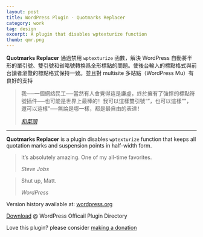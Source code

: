 ```yaml
---
layout: post
title: WordPress Plugin - Quotmarks Replacer
category: work
tag: design
excerpt: A plugin that disables wptexturize function
thumb: qmr.png
---
```


<div class=txt>
<p lang=zh><strong>Quotmarks Replacer</strong> 通過禁用 <code>wptexturize</code> 函數，解決 WordPress 自動將半形的單引號、雙引號和省略號轉換爲全形標點的問題。使後台輸入的標點格式與前台讀者瀏覽的標點格式保持一致。並且對 multisite 多站點（WordPress Mu）有良好的支持</p>

<blockquote cite="http://www.hecaitou.net/?p=64">
  <p lang=zh>我──一個網絡民工──當然有人會覺得這是謙虛，終於擁有了強悍的標點符號插件──也可能是世界上最棒的！我可以這樣雙引號“”，也可以這樣""，還可以這樣"──無論是哪一樣，都是最自由的表達！</p>
  <cite><a href="http://www.hecaitou.net/?p=64">和菜頭</a></cite>
</blockquote>

<hr data-placeholder="English">

<p><strong>Quotmarks Replacer</strong> is a plugin disables <code>wptexturize</code> function that keeps all quotation marks and suspension points in half-width form.</p>

<blockquote cite="http://www.apple.com/stevejobs/">
  <p>It’s absolutely amazing. One of my all-time favorites.</p>
  <cite>Steve Jobs</cite>
</blockquote>

<blockquote cite="http://wordpress.org/">
  <p>Shut up, Matt.</p>
  <cite>WordPress</cite>
</blockquote>

<p class=note>Version history available at: <a href="http://wordpress.org/extend/plugins/quotmarks-replacer/changelog/">wordpress.org</a></p>

<p class=download><a href="http://wordpress.org/extend/plugins/quotmarks-replacer/">Download</a> @ WordPress Officail Plugin Directory</p>

<p class=store>Love this plugin? please consider <a href="{{ site.donate }}">making a donation</a></p>
</div>